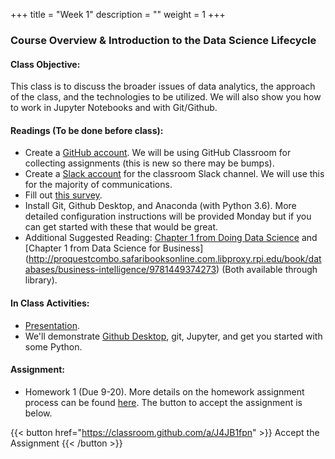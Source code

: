 +++
title = "Week 1"
description = ""
weight = 1
+++

### Course Overview & Introduction to the Data Science Lifecycle

#### Class Objective:
This class is to discuss the broader issues of data analytics, the approach of the class, and the technologies to be utilized.  We will also show you how to work in Jupyter Notebooks and with Git/Github.

#### Readings (To be done before class):
- Create a [GitHub account](https://github.com). We will be using GitHub Classroom for collecting assignments (this is new so there may be bumps).
- Create a [Slack account](https://join.slack.com/t/tf-f17/shared_invite/MjMwNzcwMTg1MzE5LTE1MDMzNTE2NzMtZWVhOGYxNWFmYQ) for the classroom Slack channel. We will use this for the majority of communications.
- Fill out [this survey](https://jasonkuruzovich.typeform.com/to/O8ZFWj).
- Install Git, Github Desktop, and Anaconda (with Python 3.6). More detailed configuration instructions will be provided Monday but if you can get started with these that would be great.
- Additional Suggested Reading: [Chapter 1 from Doing Data Science](http://proquestcombo.safaribooksonline.com.libproxy.rpi.edu/book/databases/9781449363871) and [Chapter 1 from Data Science for Business] (http://proquestcombo.safaribooksonline.com.libproxy.rpi.edu/book/databases/business-intelligence/9781449374273) (Both available through library).

#### In Class Activities:
- [Presentation](https://www.dropbox.com/s/tqqhi0bglzggdl8/01-introduction.pptx?dl=0).
- We'll demonstrate [Github Desktop](https://desktop.github.com), git, Jupyter, and get you started with some Python.


#### Assignment:
- Homework 1 (Due 9-20). More details on the homework assignment process can be found [here](/mgmt6560-sp18/assignments/). The button to accept the assignment is below.

{{< button href="https://classroom.github.com/a/J4JB1fpn" >}} Accept the Assignment {{< /button >}}
